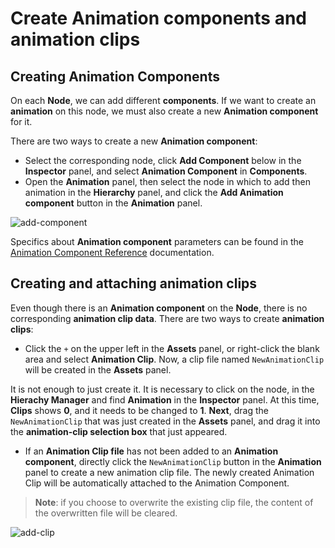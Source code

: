 # Create Animation components and animation clips

## Creating Animation Components

On each __Node__, we can add different __components__. If we want to create an __animation__ on this node, we must also create a new __Animation component__ for it.

There are two ways to create a new __Animation component__:

- Select the corresponding node, click __Add Component__ below in the __Inspector__ panel, and select __Animation Component__ in __Components__.
- Open the **Animation** panel, then select the node in which to add then animation in the __Hierarchy__ panel, and click the __Add Animation component__ button in the **Animation** panel.

![add-component](animation-clip/add-component.png)

Specifics about __Animation component__ parameters can be found in the [Animation Component Reference](./../../engine/animation/animation-component.md) documentation.

## Creating and attaching animation clips

Even though there is an __Animation component__ on the __Node__, there is no corresponding __animation clip data__. There are two ways to create __animation clips__:

- Click the `+` on the upper left in the __Assets__ panel, or right-click the blank area and select __Animation Clip__. Now, a clip file named `NewAnimationClip` will be created in the __Assets__ panel.

It is not enough to just create it. It is necessary to click on the node, in the __Hierachy Manager__ and find __Animation__ in the __Inspector__ panel. At this time, __Clips__ shows __0__, and it needs to be changed to __1__. __Next__, drag the `NewAnimationClip` that was just created in the __Assets__ panel, and drag it into the __animation-clip selection box__ that just appeared.

- If an __Animation Clip file__ has not been added to an __Animation component__, directly click the `NewAnimationClip` button in the **Animation** panel to create a new animation clip file. The newly created Animation Clip will be automatically attached to the Animation Component.

> **Note**: if you choose to overwrite the existing clip file, the content of the overwritten file will be cleared.

![add-clip](animation-clip/add-clip.png)
